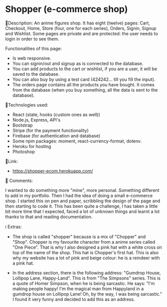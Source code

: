 # Shopper (e-commerce shop)

:page_facing_up:Description:
An anime figures shop. It has eight (twelve) pages: Cart, Checkout, Home, Store (four, one for each series), Orders, Signin, Signup and Wishlist. Some pages are private and are protected: the user needs to login in order to see them.

Functionalities of this page:

- Is web responsive.
- You can signin/out and signup as is connected to the database.
- You can add products to the cart or wishlist, if you are a user, it will be saved to the database.
- You can also buy by using a test card (424242... till you fill the input).
- The orders page contains all the products you have bought. It comes from the database (when you buy something, all the data is sent to the database).

:wrench:Technologies used:

- React (state, hooks (custom ones as well))
- Node.js, Express, API's
- Bootstrap
- Stripe (for the payment functionality)
- Firebase (for authentication and database)
- Some npm packages: moment, react-currency-format, dotenv.
- Heroku for hosting
- Photoshop

:link:Link:

- https://shopper-ecom.herokuapp.com/

📝 Comments:

I wanted to do something more "mine", more personal. Something different to add in my portfolio.
Then I had the idea of doing a small e-commerce shop. I started this on pen and paper, scribbling the design of the page and then starting to code it. This has been quite a challenge, I has taken a little bit more time that I expected, faced a lot of unknown things and learnt a lot thanks to that and reading documentation.

ℹ️ Extras:

- The shop is called "shopper" because is a mix of "Chopper" and "Shop". Chopper is my favourite character from a anime series called "One Piece". That is why I also designed a pink hat with a white cross on top of the name of the shop. This hat is Chopper's first hat. This is also why my website has a lot of pink and beige colour: he is a reindeer with a pink hat.

- In the address section, there is the following address: "Gumdrop House, Lollipop Lane, Happy-Land". This is from "The Simpsons" series. This is a quote of Homer Simpson, when he is being sarcastic. He says: "I'm making people happy! I'm the magical man from Happyland in a gumdrop house on Lollipop Lane! Oh, by the way, I was being sarcastic." I found it very funny and decided to add this as an address.
